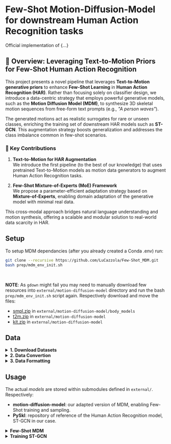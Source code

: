 # Few-Shot Motion-Diffusion-Model for downstream Human Action Recognition tasks

Official implementation of {...}

## 🧠 Overview: Leveraging Text-to-Motion Priors for Few-Shot Human Action Recognition

This project presents a novel pipeline that leverages **Text-to-Motion generative priors** to enhance **Few-Shot Learning** in **Human Action Recognition (HAR)**. Rather than focusing solely on classifier design, we introduce a data-centric strategy that employs powerful generative models, such as the **Motion Diffusion Model (MDM)**, to synthesize 3D skeletal motion sequences from free-form text prompts (e.g., _"A person waves"_).

The generated motions act as realistic surrogates for rare or unseen classes, enriching the training set of downstream HAR models such as **ST-GCN**. This augmentation strategy boosts generalization and addresses the class imbalance common in few-shot scenarios.

### 🚀 Key Contributions

1. **Text-to-Motion for HAR Augmentation**  
   We introduce the first pipeline (to the best of our knowledge) that uses pretrained Text-to-Motion models as motion data generators to augment Human Action Recognition tasks.

2. **Few-Shot Mixture-of-Experts (MoE) Framework**  
   We propose a parameter-efficient adaptation strategy based on **Mixture-of-Experts**, enabling domain adaptation of the generative model with minimal real data.

This cross-modal approach bridges natural language understanding and motion synthesis, offering a scalable and modular solution to real-world data scarcity in HAR.


## Setup

To setup MDM dependancies (after you already created a Conda .env) run:

```bash
git clone --recursive https://github.com/LuCazzola/Few-Shot_MDM.git
bash prep/mdm_env_init.sh
```

<br>

**NOTE**: As `gdown` might fail you may need to manually download few resources into `external/motion-diffusion-model` directory and run the bash `prep/mdm_env_init.sh` script again. Respectively download and move the files:
* [smpl.zip](https://drive.usercontent.google.com/download?id=1INYlGA76ak_cKGzvpOV2Pe6RkYTlXTW2&authuser=1) in `external/motion-diffusion-model/body_models`
* [t2m.zip](https://drive.usercontent.google.com/download?id=1O_GUHgjDbl2tgbyfSwZOUYXDACnk25Kb&authuser=1) in `external/motion-diffusion-model`
* [kit.zip](https://drive.usercontent.google.com/download?id=12liZW5iyvoybXD8eOw4VanTgsMtynCuU&authuser=1) in `external/motion-diffusion-model`

## Data

<details>
  <summary><b>1. Download Datasets</b></summary>

#### Automatic installation (recomended):
```bash
bash prep/data_init.sh
```

#### Manual installation:
* **HumanML3D**: We don't need the training dataset, so simply download text + dataset informations accordingly to [MDM repo.](https://github.com/kennymckormick/pyskl/blob/main/tools/data/README.md#download-the-pre-processed-skeletons) we work only with 3D skeletal data, so download either `NTU RGB+D [3D skeleton]` or the `NTU RGB+D 120 [3D skeleton]`.
* **NTU RGB+D**: Download NTU data from the [PySkl repo.](https://github.com/kennymckormick/pyskl?tab=readme-ov-file#data-preparation)
</details>

<details>
  <summary><b>2. Data Convertion</b></summary>

<br>

Data from NTU RGB+D needs to be converted in order to be coherent with HumanML3D. Check details at [skel_adaptation](modules/skel_adaptation) for further details. Execute

```bash
python3 modules/skel_adaptation/skel_mapping.py \
    --input-data data/NTU60/ntu60_3danno.pkl \
    --mode=forward
```

</details>

<details>
  <summary><b>3. Data Formatting</b></summary>

<br>

Now, all raw data should be converted and stored in `modules/skel_adaptation/out`. Some other steps are required so that data is formatted accordingly to MDM expected input formatting. You can find more details and tools in [*Data*](data/)

Format data for MDM:
```bash
python3 data/prep_mdm_data.py \
  --dataset NTU60 \
  --smpl_data modules/skel_adaptation/out/forw
```

<br>

Symlink data within MDM folder (for convenience)
```bash
bash prep/mdm_dataset_init.sh NTU60
```
</details>


## Usage

The actual *models* are stored within submodules defined in `external/`. Respectively:
* **motion-diffusion-model**: our adapted version of MDM, enabling Few-Shot training and sampling.
* **PySkl**: repository of reference of the Human Action Recognition model, ST-GCN in our case.

<details>
  <summary><b>Few-Shot MDM</b></summary>

<br>

First enter the submodule

```bash
cd external/motion-diffusion-model
```
### Text-2-Motion Action Synthesis

Execute the following script to synthetyze motion from free text, such that:
* Textual prompts are natural language convertions of Action classes. Check [`class_captions.json`](data/NTU60/class_captions.json) for better understanding.
* At each `--shot` (repetition) all `--action_labels` are generated given a random conditioning sampled from the `.json`.

```bash
python3 -m sample.generate \
  --few_shot \
  --action_labels 0 1 2 \
  --shots 10 \
  --class_captions ../../data/NTU60/class_captions.json \
  --model_path save/humanml_enc_512_50steps/model000750000.pt \
  --no_render
```

Remove `--no_render` to trigger the rendering into `.mp4` animations and actually see the synthetic motion (its time demandingm recomend to use with small number of shots and action labels).

<br>

### Few-Shot Training

If all steps specified in sections **Setup** and **Data** sections were done correctly, you should be able to run the trainig with no problem. 

```bash
python -m train.train_mdm \
  --few_shot \
  --dataset ntu60 \
  --split splits/fewshot/5way_10shot_seed19/xset/train \
  --save_dir save/my_few_shot_ntu60_trans_enc_512 \
  --diffusion_steps 50 \
  --mask_frames \
  --use_ema
```

</details>


<details>
  <summary><b>Training ST-GCN</b></summary>

<br>

Once you've generated some synthetic data through MDM and you want to use it on your ST-GCN classifier you should first apply a format convertion back from SMPL to NTU. Assuming `--input-data` is the folder where synthetic data is stored, execute the following: 
```bash
python3 modules/skel_adaptation/skel_mapping.py \
  --input-data external/motion-diffusion-model/save/humanml_enc_512_50steps/samples_humanml_enc_512_50steps_000750000_seed10 \
  --mode=backward
```
This produces `.pkl` file inside `modules/skel_adaptation/out/back` structured in a format compatible with `PySkl` repository and containing a custom split `synth` which stores all synthetically generate data.

<br>

After that you can apply basic pre-processing to the NTU dataset by running
This is essential as it returns a transformed copy of the original data on which few basic needs are applied, such as: lowering frame-rate, dropping un-wanted joints, ...
```bash
python3 modules/skel_adaptation/skel_mapping.py \
  --input-data data/NTU60/ntu60_3danno.pkl \
  --mode=format_dataset
```
This produces a `<ds_name>_formatted.pkl` file within the `--dataset` derectory. 

<br>

Finally, you can merge the original data together with the synthetic one to obtain a final, single `.pkl` file which can directly be ported and executed into the `PySkl` toolbox. Run:
```bash
python3 data/merge_synth_data.py \
  --dataset NTU60 \
  --fewshot_split 5way_10shot_seed19/xset \
  --synth_data modules/skel_adaptation/out/back/ntu60_synth_back.pkl
```

This produces a final, unique .pkl file in which all data associated to the low-represented action classes is removed, to the exception of: 
1. Samples within `<fewshot_split>/train.txt`, which is the available low-resources real data.
2. The synthetic data prduced by MDM in `<synth_data>`.

</details>


